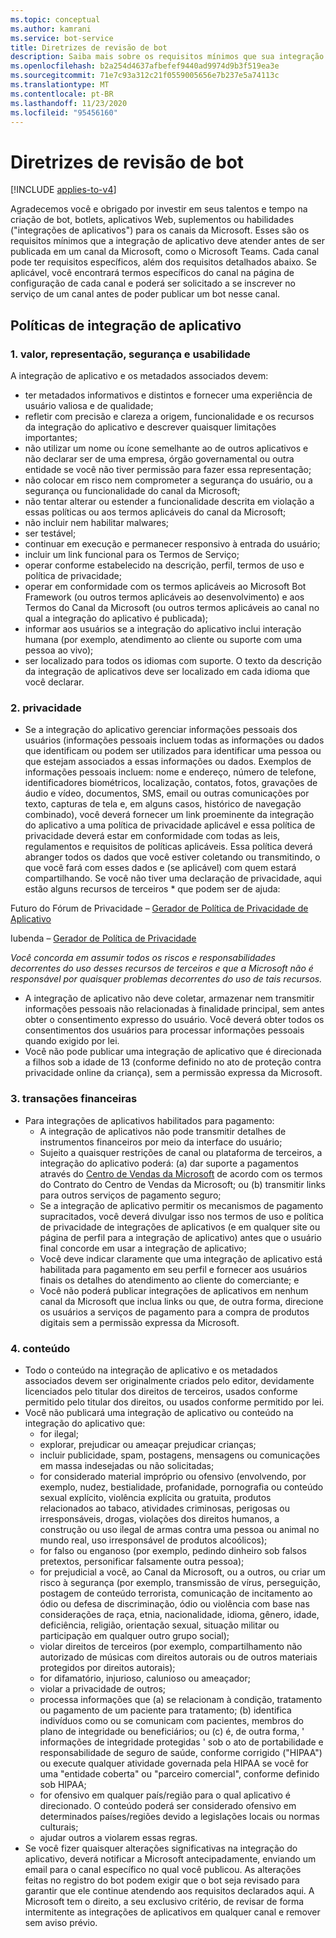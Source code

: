 ```yaml
---
ms.topic: conceptual
ms.author: kamrani
ms.service: bot-service
title: Diretrizes de revisão de bot
description: Saiba mais sobre os requisitos mínimos que sua integração de aplicativos deve atender antes que ele possa ser publicado em um canal da Microsoft, como o Microsoft Teams.
ms.openlocfilehash: b2a254d4637afbefef9440ad9974d9b3f519ea3e
ms.sourcegitcommit: 71e7c93a312c21f0559005656e7b237e5a74113c
ms.translationtype: MT
ms.contentlocale: pt-BR
ms.lasthandoff: 11/23/2020
ms.locfileid: "95456160"
---
```

# <a name="bot-review-guidelines"></a>Diretrizes de revisão de bot

[!INCLUDE [applies-to-v4](includes/applies-to-v4-current.md)]

Agradecemos você e obrigado por investir em seus talentos e tempo na criação de bot, botlets, aplicativos Web, suplementos ou habilidades ("integrações de aplicativos") para os canais da Microsoft. Esses são os requisitos mínimos que a integração de aplicativo deve atender antes de ser publicada em um canal da Microsoft, como o Microsoft Teams. Cada canal pode ter requisitos específicos, além dos requisitos detalhados abaixo. Se aplicável, você encontrará termos específicos do canal na página de configuração de cada canal e poderá ser solicitado a se inscrever no serviço de um canal antes de poder publicar um bot nesse canal.

## <a name="app-integration-policies"></a>Políticas de integração de aplicativo

### <a name="1-value-representation-security-and-usability"></a>1. valor, representação, segurança e usabilidade

A integração de aplicativo e os metadados associados devem:

- ter metadados informativos e distintos e fornecer uma experiência de usuário valiosa e de qualidade;
- refletir com precisão e clareza a origem, funcionalidade e os recursos da integração do aplicativo e descrever quaisquer limitações importantes;
- não utilizar um nome ou ícone semelhante ao de outros aplicativos e não declarar ser de uma empresa, órgão governamental ou outra entidade se você não tiver permissão para fazer essa representação;
- não colocar em risco nem comprometer a segurança do usuário, ou a segurança ou funcionalidade do canal da Microsoft;
- não tentar alterar ou estender a funcionalidade descrita em violação a essas políticas ou aos termos aplicáveis do canal da Microsoft;
- não incluir nem habilitar malwares;
- ser testável;
- continuar em execução e permanecer responsivo à entrada do usuário;
- incluir um link funcional para os Termos de Serviço;
- operar conforme estabelecido na descrição, perfil, termos de uso e política de privacidade;
- operar em conformidade com os termos aplicáveis ao Microsoft Bot Framework (ou outros termos aplicáveis ao desenvolvimento) e aos Termos do Canal da Microsoft (ou outros termos aplicáveis ao canal no qual a integração do aplicativo é publicada);
- informar aos usuários se a integração do aplicativo inclui interação humana (por exemplo, atendimento ao cliente ou suporte com uma pessoa ao vivo);
- ser localizado para todos os idiomas com suporte. O texto da descrição da integração de aplicativos deve ser localizado em cada idioma que você declarar.

### <a name="2privacy"></a>2. privacidade

- Se a integração do aplicativo gerenciar informações pessoais dos usuários (informações pessoais incluem todas as informações ou dados que identificam ou podem ser utilizados para identificar uma pessoa ou que estejam associados a essas informações ou dados. Exemplos de informações pessoais incluem: nome e endereço, número de telefone, identificadores biométricos, localização, contatos, fotos, gravações de áudio e vídeo, documentos, SMS, email ou outras comunicações por texto, capturas de tela e, em alguns casos, histórico de navegação combinado), você deverá fornecer um link proeminente da integração do aplicativo a uma política de privacidade aplicável e essa política de privacidade deverá estar em conformidade com todas as leis, regulamentos e requisitos de políticas aplicáveis. Essa política deverá abranger todos os dados que você estiver coletando ou transmitindo, o que você fará com esses dados e (se aplicável) com quem estará compartilhando. Se você não tiver uma declaração de privacidade, aqui estão alguns recursos de terceiros * que podem ser de ajuda:

Futuro do Fórum de Privacidade – [Gerador de Política de Privacidade de Aplicativo](http://www.applicationprivacy.org/do-tools/privacy-policy-generator/)

Iubenda – [Gerador de Política de Privacidade](http://www.iubenda.com/en)

_Você concorda em assumir todos os riscos e responsabilidades decorrentes do uso desses recursos de terceiros e que a Microsoft não é responsável por quaisquer problemas decorrentes do uso de tais recursos._

- A integração de aplicativo não deve coletar, armazenar nem transmitir informações pessoais não relacionadas à finalidade principal, sem antes obter o consentimento expresso do usuário. Você deverá obter todos os consentimentos dos usuários para processar informações pessoais quando exigido por lei.
- Você não pode publicar uma integração de aplicativo que é direcionada a filhos sob a idade de 13 (conforme definido no ato de proteção contra privacidade online da criança), sem a permissão expressa da Microsoft.

### <a name="3-financial-transactions"></a>3. transações financeiras

- Para integrações de aplicativos habilitados para pagamento:
  - A integração de aplicativos não pode transmitir detalhes de instrumentos financeiros por meio da interface do usuário;
  - Sujeito a quaisquer restrições de canal ou plataforma de terceiros, a integração do aplicativo poderá: (a) dar suporte a pagamentos através do [Centro de Vendas da Microsoft](https://seller.microsoft.com/) de acordo com os termos do Contrato do Centro de Vendas da Microsoft; ou (b) transmitir links para outros serviços de pagamento seguro;
  - Se a integração de aplicativo permitir os mecanismos de pagamento supracitados, você deverá divulgar isso nos termos de uso e política de privacidade de integrações de aplicativos (e em qualquer site ou página de perfil para a integração de aplicativo) antes que o usuário final concorde em usar a integração de aplicativo;
  - Você deve indicar claramente que uma integração de aplicativo está habilitada para pagamento em seu perfil e fornecer aos usuários finais os detalhes do atendimento ao cliente do comerciante; e
  - Você não poderá publicar integrações de aplicativos em nenhum canal da Microsoft que inclua links ou que, de outra forma, direcione os usuários a serviços de pagamento para a compra de produtos digitais sem a permissão expressa da Microsoft.

### <a name="4-content"></a>4. conteúdo

- Todo o conteúdo na integração de aplicativo e os metadados associados devem ser originalmente criados pelo editor, devidamente licenciados pelo titular dos direitos de terceiros, usados conforme permitido pelo titular dos direitos, ou usados conforme permitido por lei.
- Você não publicará uma integração de aplicativo ou conteúdo na integração do aplicativo que:
  - for ilegal;
  - explorar, prejudicar ou ameaçar prejudicar crianças;
  - incluir publicidade, spam, postagens, mensagens ou comunicações em massa indesejadas ou não solicitadas;
  - for considerado material impróprio ou ofensivo (envolvendo, por exemplo, nudez, bestialidade, profanidade, pornografia ou conteúdo sexual explícito, violência explícita ou gratuita, produtos relacionados ao tabaco, atividades criminosas, perigosas ou irresponsáveis, drogas, violações dos direitos humanos, a construção ou uso ilegal de armas contra uma pessoa ou animal no mundo real, uso irresponsável de produtos alcoólicos);
  - for falso ou enganoso (por exemplo, pedindo dinheiro sob falsos pretextos, personificar falsamente outra pessoa);
  - for prejudicial a você, ao Canal da Microsoft, ou a outros, ou criar um risco à segurança (por exemplo, transmissão de vírus, perseguição, postagem de conteúdo terrorista, comunicação de incitamento ao ódio ou defesa de discriminação, ódio ou violência com base nas considerações de raça, etnia, nacionalidade, idioma, gênero, idade, deficiência, religião, orientação sexual, situação militar ou participação em qualquer outro grupo social);
  - violar direitos de terceiros (por exemplo, compartilhamento não autorizado de músicas com direitos autorais ou de outros materiais protegidos por direitos autorais);
  - for difamatório, injurioso, calunioso ou ameaçador;
  - violar a privacidade de outros;
  - processa informações que (a) se relacionam à condição, tratamento ou pagamento de um paciente para tratamento; (b) identifica indivíduos como ou se comunicam com pacientes, membros do plano de integridade ou beneficiários; ou (c) é, de outra forma, ' informações de integridade protegidas ' sob o ato de portabilidade e responsabilidade de seguro de saúde, conforme corrigido ("HIPAA") ou execute qualquer atividade governada pela HIPAA se você for uma "entidade coberta" ou "parceiro comercial", conforme definido sob HIPAA;
  - for ofensivo em qualquer país/região para o qual aplicativo é direcionado. O conteúdo poderá ser considerado ofensivo em determinados países/regiões devido a legislações locais ou normas culturais;
  - ajudar outros a violarem essas regras.
- Se você fizer quaisquer alterações significativas na integração do aplicativo, deverá notificar a Microsoft antecipadamente, enviando um email para o canal específico no qual você publicou.  As alterações feitas no registro do bot podem exigir que o bot seja revisado para garantir que ele continue atendendo aos requisitos declarados aqui.  A Microsoft tem o direito, a seu exclusivo critério, de revisar de forma intermitente as integrações de aplicativos em qualquer canal e remover sem aviso prévio.
